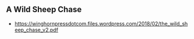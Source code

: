 ## A Wild Sheep Chase

- https://winghornpressdotcom.files.wordpress.com/2018/02/the_wild_sheep_chase_v2.pdf
